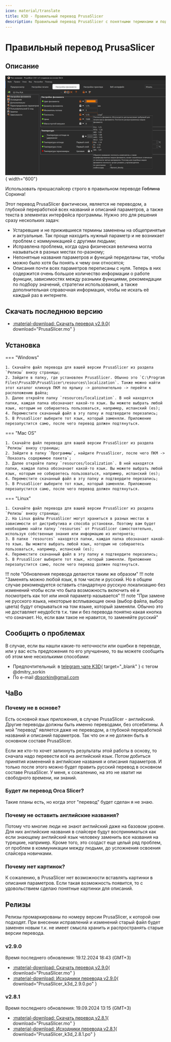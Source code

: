 ```yaml
---
icon: material/translate
title: K3D - Правильный перевод PrusaSlicer
description: Правильный перевод PrusaSlicer с понятными терминами и подробными описаниями параметров
---
```


# Правильный перевод PrusaSlicer

## Описание

![PrusaSlicer](./pics/ps_translation_index.png){ width="600"}

Использовать прюшаслайсер строго в правильном переводе ~~Гоблина~~ Соркина!

Этот перевод PrusaSlicer фактически, является не переводом, а глубокой переработкой всех названий и описаний параметров, а также текста в элементах интерфейса программы. Нужно это для решения сразу нескольких задач:

- Устаревшие и не прижившиеся термины заменены на общепринятые и актуальные. Так проще находить нужный параметр и не возникает проблем с коммуникацией с другими людьми;
- Исправлена проблема, когда одна физическая величина могла называться в разных местах по-разному;
- Непонятные названия параметров и функций переделаны так, чтобы можно было хотя бы понять к чему они относятся;
- Описания почти всех параметров переписаны с нуля. Теперь в них содержится очень большое количество информации о работе функции, зависимостях между разными функциями, рекомендации по подбору значений, стратегии использования, а также дополнительная справочная информация, чтобы не искать её каждый раз в интернете.

## Скачать последнюю версию

- [:material-download: Скачать перевод v2.9.0](./translations/2.9.0.mo){ download="PrusaSlicer.mo" }

## Установка

=== "Windows"

    1. Скачайте файл перевода для вашей версии PrusaSlicer из раздела `Релизы` внизу страницы;
    2. Зайдите в папку, где установлен PrusaSlicer. Обычно это `C:\Program Files\Prusa3D\PrusaSlicer\resources\localization`. Также можно найти этот каталог кликнув ПКМ по ярлыку -> дополнительно -> перейти к расположению файла;
    3. Далее откройте папку `resources/localization`. В ней находятся папки, каждая папка обозначает какой-то язык. Вы можете выбрать любой язык, которым не собираетесь пользоваться, например, испанский (es);
    4. Переместите скачанный файл в эту папку и подтвердите перезапись;
    5. В PrusaSlicer выберите тот язык, который заменяли. Приложение перезапустится само, после чего перевод должен подтянуться.

=== "Mac OS"

    1. Скачайте файл перевода для вашей версии PrusaSlicer из раздела `Релизы` внизу страницы;
    2. Зайдите в папку `Программы`, найдите PrusaSlicer, после чего ПКМ -> `Показать содержимое пакета`;
    3. Далее откройте папку `resources/localization`. В ней находятся папки, каждая папка обозначает какой-то язык. Вы можете выбрать любой язык, которым не собираетесь пользоваться, например, испанский (es);
    4. Переместите скачанный файл в эту папку и подтвердите перезапись;
    5. В PrusaSlicer выберите тот язык, который заменяли. Приложение перезапустится само, после чего перевод должен подтянуться.

=== "Linux"

    1. Скачайте файл перевода для вашей версии PrusaSlicer из раздела `Релизы` внизу страницы;
    2. На Linux файлы PrusaSlicer могут храниться в разных местах в зависимости от дистрибутива и способа установки. Поэтому вам будет необходимо найти папку `resourses` от PrusaSlicer самостоятельно, используя собственные знания или информацию из интернета;
    3. В папке `resources` находятся папки, каждая папка обозначает какой-то язык. Вы можете выбрать любой язык, которым не собираетесь пользоваться, например, испанский (es);
    4. Переместите скачанный файл в эту папку и подтвердите перезапись;
    5. В PrusaSlicer выберите тот язык, который заменяли. Приложение перезапустится само, после чего перевод должен подтянуться.

!!! note "Обновления перевода делаются таким же образом"
!!! note "Заменять можно любой язык, в том числе и русский. Но в общем случае рекомендуется оставить стандартную русскую локализацию без изменений чтобы если что была возможность включить её и посмотреть как тот или иной параметр называется"
!!! note "При замене не русского языка, некоторые всплывающие окна (выбор файла, выбор цвета) будут открываться на том языке, который заменяли. Обычно это не доставляет неудобств т.к. там и без перевода понятно какая кнопка что означает. Но, если вам такое не нравится, то заменяйте русский"

## Сообщить о проблемах

В случае, если вы нашли какие-то неточности или ошибки в переводе, или у вас есть предложения по его улучшению, то вы можете сообщить об этом мне несколькими способами:

- Предпочтительный: в [telegram чате K3D](https://t.me/dsorkin){ target="_blank" } с тегом @dmitry_sorkin
- По e-mail dbsorkin@gmail.com

## ЧаВо

### Почему не в основе?

Есть основной язык приложения, в случае PrusaSlicer - английский. Другие переводы должны быть именно переводами, без отсебятины. А мой "перевод" является даже не переводом, а глубокой переработкой названий и описаний параметров. Так что он и не должен быть в основном составе PrusaSlicer.

Если же кто-то хочет запихнуть результаты этой работы в основу, то сначала надо перевести всё на английский язык. Потом добиться принятия изменений в английские названия и описания параметров. И только после этого можно будет править русский перевод в основном составе PrusaSlicer. У меня, к сожалению, на это не хватит ни свободного времени, ни знаний.

### Будет ли перевод Orca Slicer?

Такие планы есть, но когда этот "перевод" будет сделан я не знаю.

### Почему не оставить английские названия?

Потому что многие люди не знают английский даже на базовом уровне. Для них английские названия в слайсере будут восприниматься как если знающему английский язык человеку заменить все названия на турецкие, например. Кроме того, это создаст еще целый ряд проблем, от проблем в коммуникации между людьми, до усложнения освоения слайсера новичками.

### Почему нет картинок?

К сожалению, в PrusaSlicer нет возможности вставлять картинки в описания параметров. Если такая возможность появится, то с удовольствием сделаю понятные картинки для описаний.

## Релизы

Релизы промаркированы по номеру версии PrusaSlicer, к которой они подходят. При внесении исправлений и изменений старый файл будет заменен новым т.к. не имеет смысла хранить и распространять старые версии перевода.

### v2.9.0

Время последнего обновления: 19.12.2024 18:43 (GMT+3)

- [:material-download: Скачать перевод v2.9.0](./translations/2.9.0.mo){ download="PrusaSlicer.mo" }
- [:material-download: Исходники перевода v2.9.0](./translations/2.9.0.po){ download="PrusaSlicer_k3d_2.9.0.po" }

### v2.8.1

Время последнего обновления: 19.09.2024 13:15 (GMT+3)

- [:material-download: Скачать перевод v2.8.1](./translations/2.8.1.mo){ download="PrusaSlicer.mo" }
- [:material-download: Исходники перевода v2.8.1](./translations/2.8.1.po){ download="PrusaSlicer_k3d_2.8.1.po" }